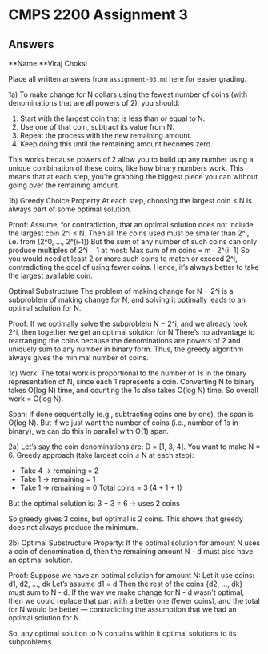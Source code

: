 # CMPS 2200 Assignment 3
## Answers

**Name:**Viraj Choksi


Place all written answers from `assignment-03.md` here for easier grading.


1a)
To make change for N dollars using the fewest number of coins (with denominations that are all powers of 2), you should:
1. Start with the largest coin that is less than or equal to N.
2. Use one of that coin, subtract its value from N.
3. Repeat the process with the new remaining amount.
4. Keep doing this until the remaining amount becomes zero.

This works because powers of 2 allow you to build up any number using a unique combination of these coins, like how binary numbers work.
This means that at each step, you’re grabbing the biggest piece you can without going over the remaining amount.


1b)
Greedy Choice Property
At each step, choosing the largest coin ≤ N is always part of some optimal solution.

Proof:
Assume, for contradiction, that an optimal solution does not include the largest coin 2^i ≤ N. 
Then all the coins used must be smaller than 2^i, i.e. from (2^0, ..., 2^(i-1))
But the sum of any number of such coins can only produce multiples of 2^i − 1 at most: Max sum of m coins = m ⋅ 2^(i−1)
So you would need at least 2 or more such coins to match or exceed 2^i, contradicting the goal of using fewer coins. Hence, it’s always
better to take the largest available coin.

Optimal Substructure
The problem of making change for N − 2^i is a subproblem of making change for N, and solving it optimally leads to an optimal solution for N.

Proof: If we optimally solve the subproblem N − 2^i, and we already took 2^i, then together we get an optimal solution for N There’s no advantage to rearranging the coins because the denominations are powers of 2 and uniquely sum to any number in binary form. 
Thus, the greedy algorithm always gives the minimal number of coins.


1c)
Work:
The total work is proportional to the number of 1s in the binary representation of N, since each 1 represents a coin.
Converting N to binary takes O(log N) time, and counting the 1s also takes O(log N) time.
So overall work = O(log N).

Span:
If done sequentially (e.g., subtracting coins one by one), the span is O(log N).
But if we just want the number of coins (i.e., number of 1s in binary), we can do this in parallel with O(1) span.


2a)
Let’s say the coin denominations are: D = [1, 3, 4]. You want to make N = 6.
Greedy approach (take largest coin ≤ N at each step):
- Take 4 -> remaining = 2
- Take 1 -> remaining = 1
- Take 1 -> remaining = 0
Total coins = 3 (4 + 1 + 1)

But the optimal solution is:
3 + 3 = 6 -> uses 2 coins

So greedy gives 3 coins, but optimal is 2 coins. This shows that greedy does not always produce the minimum.


2b)
Optimal Substructure Property: If the optimal solution for amount N uses a coin of denomination d, then the remaining amount N - d must also have an optimal solution.

Proof:
Suppose we have an optimal solution for amount N:
Let it use coins: d1, d2, ..., dk
Let’s assume d1 = d
Then the rest of the coins {d2, ..., dk} must sum to N - d.
If the way we make change for N - d wasn't optimal, then we could replace that part with a better one (fewer coins), and the total for N would be better — contradicting the assumption that we had an optimal solution for N.

So, any optimal solution to N contains within it optimal solutions to its subproblems.
